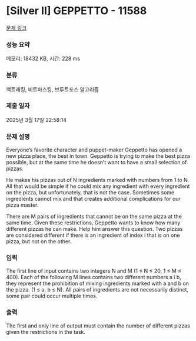 # [Silver II] GEPPETTO - 11588 

[문제 링크](https://www.acmicpc.net/problem/11588) 

### 성능 요약

메모리: 18432 KB, 시간: 228 ms

### 분류

백트래킹, 비트마스킹, 브루트포스 알고리즘

### 제출 일자

2025년 3월 17일 22:58:14

### 문제 설명

<p>Everyone’s favorite character and puppet-maker Geppetto has opened a new pizza place, the best in town. Geppetto is trying to make the best pizza possible, but at the same time he doesn’t want to have a small selection of pizzas.</p>

<p>He makes his pizzas out of N ingredients marked with numbers from 1 to N. All that would be simple if he could mix any ingredient with every ingredient on the pizza, but unfortunately, that is not the case. Sometimes some ingredients cannot mix and that creates additional complications for our pizza master.</p>

<p>There are M pairs of ingredients that cannot be on the same pizza at the same time. Given these restrictions, Geppetto wants to know how many different pizzas he can make. Help him answer this question. Two pizzas are considered different if there is an ingredient of index i that is on one pizza, but not on the other.</p>

### 입력 

 <p>The first line of input contains two integers N and M (1 ≤ N ≤ 20, 1 ≤ M ≤ 400). Each of the following M lines contains two different numbers a i b, they represent the prohibition of mixing ingredients marked with a and b on the pizza. (1 ≤ a, b ≤ N). All pairs of ingredients are not necessarily distinct, some pair could occur multiple times.</p>

### 출력 

 <p>The first and only line of output must contain the number of different pizzas given the restrictions in the task.</p>

